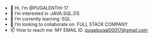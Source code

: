 - 👋 Hi, I’m @PUGALENTHI-17
- 👀 I’m interested in :JAVA.SQL.DS
- 🌱 I’m currently learning :SQL 
- 💞️ I’m looking to collaborate on: FULL STACK COMPANY
- 📫 How to reach me :MY EMAIL ID :pugalpugal00017@gmail.com

<!---
PUGALENTHI-17/PUGALENTHI-17 is a ✨ special ✨ repository because its `README.md` (this file) appears on your GitHub profile.
You can click the Preview link to take a look at your changes.
--->

